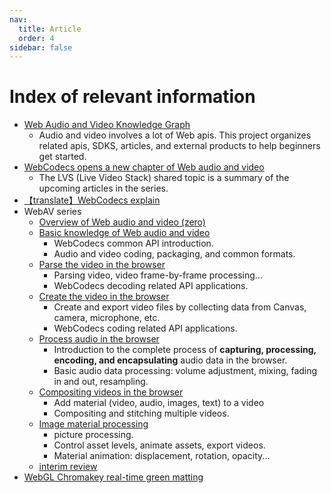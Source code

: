 ```yaml
---
nav:
  title: Article
  order: 4
sidebar: false
---
```


# Index of relevant information

- [Web Audio and Video Knowledge Graph](https://github.com/hughfenghen/WebAV-KnowledgeGraph)
  - Audio and video involves a lot of Web apis. This project organizes related apis, SDKS, articles, and external products to help beginners get started.
- [WebCodecs opens a new chapter of Web audio and video](//hughfenghen.github.io/posts/2023/10/06/webcodecs-new-era-for-media-on-the-web/)
  - The LVS (Live Video Stack) shared topic is a summary of the upcoming articles in the series.
- [【translate】WebCodecs explain](https://hughfenghen.github.io/posts/2023/10/02/webcodecs-explainer/)
- WebAV series
  - [Overview of Web audio and video (zero)](//hughfenghen.github.io/posts/2023/07/16/webav-0-overview/)
  - [Basic knowledge of Web audio and video](//hughfenghen.github.io/posts/2023/07/19/webav-1-basic/)
    - WebCodecs common API introduction.
    - Audio and video coding, packaging, and common formats.
  - [Parse the video in the browser](//hughfenghen.github.io/posts/2023/07/23/webav-2-parse-video/)
    - Parsing video, video frame-by-frame processing...
    - WebCodecs decoding related API applications.
  - [Create the video in the browser](//hughfenghen.github.io/posts/2023/07/31/webav-3-create-video/)
    - Create and export video files by collecting data from Canvas, camera, microphone, etc.
    - WebCodecs coding related API applications.
  - [Process audio in the browser](//hughfenghen.github.io/posts/2023/08/05/webav-4-process-audio/)
    - Introduction to the complete process of **capturing, processing, encoding, and encapsulating** audio data in the browser.
    - Basic audio data processing: volume adjustment, mixing, fading in and out, resampling.
  - [Compositing videos in the browser](//hughfenghen.github.io/posts/2023/08/12/webav-5-combine/)
    - Add material (video, audio, images, text) to a video
    - Compositing and stitching multiple videos.
  - [Image material processing](//hughfenghen.github.io/posts/2023/08/19/webav-6-process-image/)
    - picture processing.
    - Control asset levels, animate assets, export videos.
    - Material animation: displacement, rotation, opacity...
  - [interim review](//hughfenghen.github.io/posts/2023/08/19/webav-7-mid-review/)
- [WebGL Chromakey real-time green matting](https://hughfenghen.github.io/posts/2023/07/07/webgl-chromakey/)
